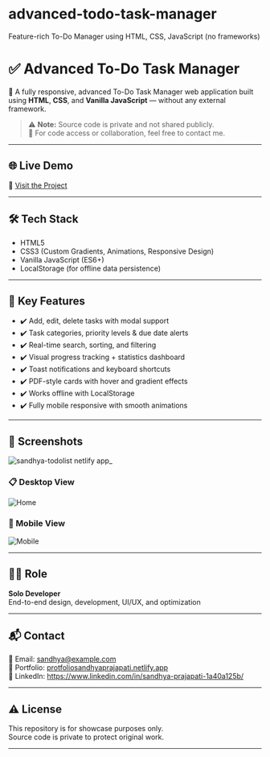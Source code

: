 # advanced-todo-task-manager
Feature-rich To-Do Manager using HTML, CSS, JavaScript (no frameworks)
# ✅ Advanced To-Do Task Manager


🎯 A fully responsive, advanced To-Do Task Manager web application built using **HTML**, **CSS**, and **Vanilla JavaScript** — without any external framework.

> ⚠️ **Note:** Source code is private and not shared publicly.  
> 📩 For code access or collaboration, feel free to contact me.

---

## 🌐 Live Demo

🔗 [Visit the Project](https://sandhya-todolist.netlify.app/)

---

## 🛠️ Tech Stack

- HTML5
- CSS3 (Custom Gradients, Animations, Responsive Design)
- Vanilla JavaScript (ES6+)
- LocalStorage (for offline data persistence)

---

## 🚀 Key Features

- ✔️ Add, edit, delete tasks with modal support
- ✔️ Task categories, priority levels & due date alerts
- ✔️ Real-time search, sorting, and filtering
- ✔️ Visual progress tracking + statistics dashboard
- ✔️ Toast notifications and keyboard shortcuts
- ✔️ PDF-style cards with hover and gradient effects
- ✔️ Works offline with LocalStorage
- ✔️ Fully mobile responsive with smooth animations

---

## 📸 Screenshots
![sandhya-todolist netlify app_](https://github.com/user-attachments/assets/7cbc1d3e-d7f3-4b81-b0ba-d0ddc19cb6e1)


### 📋 Desktop View  
![Home](screenshots/homepage.png)

### 📱 Mobile View  
![Mobile](screenshots/mobile-view.png)

---

## 👩‍💻 Role

**Solo Developer**  
End-to-end design, development, UI/UX, and optimization

---

## 📬 Contact

📧 Email: sandhya@example.com  
🔗 Portfolio: [protfoliosandhyaprajapati.netlify.app](https://protfoliosandhyaprajapati.netlify.app/)  
🔗 LinkedIn: https://www.linkedin.com/in/sandhya-prajapati-1a40a125b/

---

## ⚠️ License

This repository is for showcase purposes only.  
Source code is private to protect original work.

---
